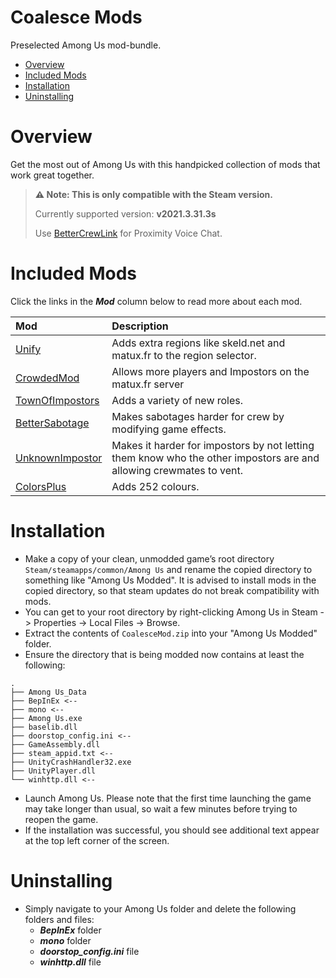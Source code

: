 # Coalesce Mods

Preselected Among Us mod-bundle.

* [Overview](#Overview)
* [Included Mods](#Included-Mods)
* [Installation](#Installation)
* [Uninstalling](#Uninstalling)

# Overview

Get the most out of Among Us with this handpicked collection of
mods that work great together.

>**⚠ Note: This is only compatible with the Steam version.**
>
>Currently supported version: **v2021.3.31.3s**
>
>Use [BetterCrewLink](https://github.com/OhMyGuus/BetterCrewLink) for Proximity Voice Chat.

# Included Mods

Click the links in the ***Mod*** column below to read more about each mod.

|Mod                                                           |Description          |
|:-------------------------------------------------------------|:--------------------|
|[Unify](https://github.com/MoltenMods/Unify)|Adds extra regions like skeld.net and matux.fr to the region selector.|
|[CrowdedMod](https://github.com/MatuxGG/CrowdedMod)|Allows more players and Impostors on the matux.fr server|
|[TownOfImpostors](https://github.com/AJMix/TownOfImpostors)|Adds a variety of new roles.|
|[BetterSabotage](https://github.com/Pandraghon/BetterSabotage)| Makes sabotages harder for crew by modifying game effects.|
|[UnknownImpostor](https://github.com/Pandraghon/UnknownImpostor)|Makes it harder for impostors by not letting them know who the other impostors are and allowing crewmates to vent.|
|[ColorsPlus](https://www.curseforge.com/among-us/all-mods/colorsplus)|Adds 252 colours.|

# Installation

- Make a copy of your clean, unmodded game’s root directory `Steam/steamapps/common/Among Us` and rename the copied directory to something like "Among Us Modded". It is advised to install mods in the copied directory, so that steam updates do not break compatibility with mods.
- You can get to your root directory by right-clicking Among Us in Steam -> Properties -> Local Files -> Browse.
- Extract the contents of `CoalesceMod.zip` into your "Among Us Modded" folder.
- Ensure the directory that is being modded now contains at least the following:
```
.
├── Among Us_Data
├── BepInEx <--
├── mono <--
├── Among Us.exe
├── baselib.dll
├── doorstop_config.ini <--
├── GameAssembly.dll
├── steam_appid.txt <--
├── UnityCrashHandler32.exe
├── UnityPlayer.dll
└── winhttp.dll <--
```
- Launch Among Us. Please note that the first time launching the game may take longer than usual, so wait a few minutes before trying to reopen the game.
- If the installation was successful, you should see additional text appear at the top left corner of the screen.

# Uninstalling

- Simply navigate to your Among Us folder and delete the following folders and files:
  - ***BepInEx*** folder
  - ***mono*** folder
  - ***doorstop_config.ini*** file
  - ***winhttp.dll*** file

